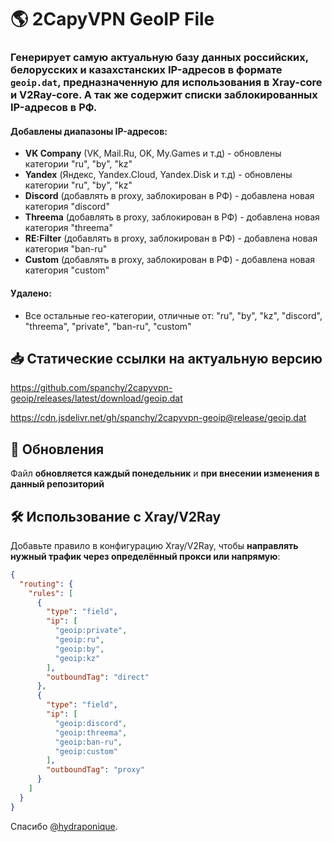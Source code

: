 # 🌎 2CapyVPN GeoIP File

### Генерирует самую актуальную базу данных **российских, белорусских и казахстанских IP-адресов** в формате `geoip.dat`, предназначенную для использования в **Xray-core** и **V2Ray-core**. А так же содержит списки заблокированных IP-адресов в РФ.

#### Добавлены диапазоны IP-адресов:
- **VK Company** (VK, Mail.Ru, OK, My.Games и т.д) - обновлены категории "ru", "by", "kz"
- **Yandex** (Яндекс, Yandex.Cloud, Yandex.Disk и т.д) - обновлены категории "ru", "by", "kz"
- **Discord** (добавлять в proxy, заблокирован в РФ) - добавлена новая категория "discord"
- **Threema** (добавлять в proxy, заблокирован в РФ) - добавлена новая категория "threema"
- **RE:Filter** (добавлять в proxy, заблокирован в РФ) - добавлена новая категория "ban-ru"
- **Custom** (добавлять в proxy, заблокирован в РФ) - добавлена новая категория "custom"

#### Удалено:
- Все остальные гео-категории, отличные от: "ru", "by", "kz", "discord", "threema", "private", "ban-ru", "custom"

## 📥 **Статические ссылки на актуальную версию**  
https://github.com/spanchy/2capyvpn-geoip/releases/latest/download/geoip.dat

https://cdn.jsdelivr.net/gh/spanchy/2capyvpn-geoip@release/geoip.dat

## 📅 Обновления
Файл **обновляется каждый понедельник** и **при внесении изменения в данный репозиторий**

## 🛠 Использование с Xray/V2Ray
Добавьте правило в конфигурацию Xray/V2Ray, чтобы **направлять нужный трафик через определённый прокси или напрямую**:

```json
{
  "routing": {
    "rules": [
      {
        "type": "field",
        "ip": [
          "geoip:private",
          "geoip:ru",
          "geoip:by",
          "geoip:kz"
        ],
        "outboundTag": "direct"
      },
      {
        "type": "field",
        "ip": [
          "geoip:discord",
          "geoip:threema",
          "geoip:ban-ru",
          "geoip:custom"
        ],
        "outboundTag": "proxy"
      }
    ]
  }
}
```

Спасибо [@hydraponique](https://github.com/hydraponique/).
